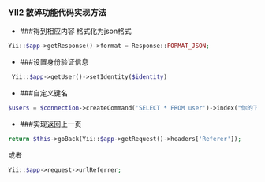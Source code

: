 ### YII2 散碎功能代码实现方法
* ###得到相应内容 格式化为json格式
```php
Yii::$app->getResponse()->format = Response::FORMAT_JSON;
```
* ###设置身份验证信息
```php
 Yii::$app->getUser()->setIdentity($identity)
```
* ###自定义键名 
```php
$users = $connection->createCommand('SELECT * FROM user')->index("你的下标")->select("你查询的字段")->queryAll();
```
* ###实现返回上一页
```php
return $this->goBack(Yii::$app->getRequest()->headers['Referer']);
```
或者
```php
Yii::$app->request->urlReferrer;
```